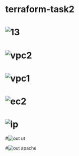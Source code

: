 # terraform-task2

# ![13](https://github.com/HebaShaban/terraform-task2/assets/128882939/56860235-d0e3-440f-8423-e84cb770c36d)

# ![vpc2](https://github.com/HebaShaban/terraform-task2/assets/128882939/a34e218b-4c52-45a8-a6ae-449c1f18a93c)

# ![vpc1](https://github.com/HebaShaban/terraform-task2/assets/128882939/7dc8356a-c6e4-4f9c-9227-9297e3d5e649)

# ![ec2](https://github.com/HebaShaban/terraform-task2/assets/128882939/f3982e19-0966-40b9-bca0-654b806cbec7)

# ![ip](https://github.com/HebaShaban/terraform-task2/assets/128882939/5bf470a7-1f0f-4e24-b797-fe1d0dd3f746)

#![out ut](https://github.com/HebaShaban/terraform-task2/assets/128882939/7b7ebfc3-7129-4b39-b53e-71364c4be6a9)

#![out apache](https://github.com/HebaShaban/terraform-task2/assets/128882939/c79afee9-cca9-42a5-8dc1-d0072c4b6760)


